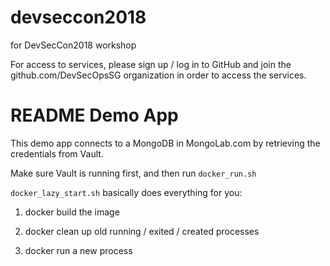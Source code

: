 # devseccon2018

for DevSecCon2018 workshop

For access to services, please sign up / log in to GitHub and join the github.com/DevSecOpsSG organization in order to access the services.

# README Demo App

This demo app connects to a MongoDB in MongoLab.com by retrieving the credentials from Vault.

Make sure Vault is running first, and then run `docker_run.sh`

`docker_lazy_start.sh` basically does everything for you:

  1. docker build the image

  2. docker clean up old running / exited / created processes

  3. docker run a new process
